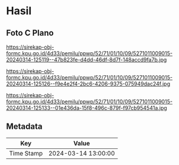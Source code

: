 # Hasil

## Foto C Plano

https://sirekap-obj-formc.kpu.go.id/4d33/pemilu/ppwp/52/71/01/10/09/5271011009015-20240314-125119--47b823fe-d4dd-46df-8d7f-148accd9fa7b.jpg

https://sirekap-obj-formc.kpu.go.id/4d33/pemilu/ppwp/52/71/01/10/09/5271011009015-20240314-125126--f9e4e2f4-2bc6-4206-9375-075949dac24f.jpg

https://sirekap-obj-formc.kpu.go.id/4d33/pemilu/ppwp/52/71/01/10/09/5271011009015-20240314-125133--01e436da-15f8-496c-879f-f97cb954541a.jpg


## Metadata

| Key        | Value               |
| ---------- | ------------------- |
| Time Stamp | 2024-03-14 13:00:00 |



